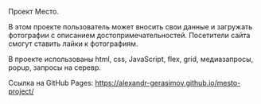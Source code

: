 Проект Место.

В этом проекте пользователь может вносить свои данные и загружать фотографии с описанием достопримечательностей. Посетители сайта смогут ставить лайки к фотографиям.

В проекте использованы html, css, JavaScript, flex, grid, медиазапросы, popup, запросы на серевр.

Ссылка на GitHub Pages: https://alexandr-gerasimov.github.io/mesto-project/
